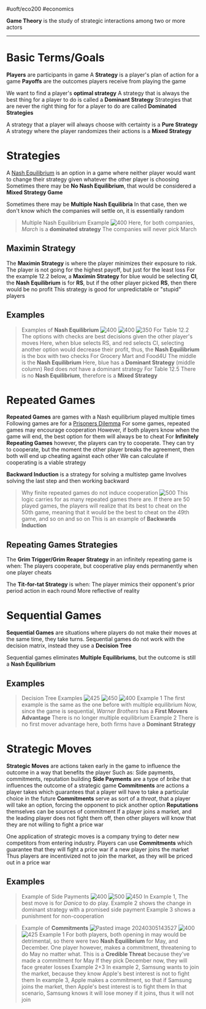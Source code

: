 #uoft/eco200 #economics 

**Game Theory** is the study of strategic interactions among two or more actors

---
# Basic Terms/Goals
**Players** are participants in game
A **Strategy** is a player's plan of action for a game
**Payoffs** are the outcomes players receive from playing the game

We want to find a player's **optimal strategy**
A strategy that is always the best thing for a player to do is called a **Dominant Strategy**
Strategies that are never the right thing for for a player to do are called **Dominated Strategies**

A strategy that a player will always choose with certainty is a **Pure Strategy**
A strategy where the player randomizes their actions is a **Mixed Strategy**

# Strategies
A [Nash Equilibrium](Nash%20Equilibrium) is an option in a game where neither player would want to change their strategy given whatever the other player is choosing
	Sometimes there may be **No Nash Equilibrium**, that would be considered a **Mixed Strategy Game**

Sometimes there may be **Multiple Nash Equilibria**
	In that case, then we don't know which the companies will settle on, it is essentially random
 
> Multiple Nash Equilibrium Example
> ![400](attachments/Pasted%20image%2020240305134248.png)
> 	Here, for both companies, *March* is a **dominated strategy** 
> 	The companies will never pick March

## Maximin Strategy
The **Maximin Strategy** is where the player minimizes their exposure to risk. The player is not going for the highest payoff, but just for the least loss
	For the example 12.2 below, a **Maximin Strategy** for blue would be selecting **CI**, the **Nash Equilibrium** is for **RS**, but if the other player picked **RS**, then there would be no profit
	This strategy is good for unpredictable or "stupid" players

## Examples
> Examples of **Nash Equilibrium**
> ![400](attachments/Pasted%20image%2020240305132607.png) ![400](attachments/Pasted%20image%2020240305132812.png) ![350](attachments/Pasted%20image%2020240305134453.png)
> 	For Table 12.2
> 		The options with checks are best decisions given the other player's moves
> 		Here, when blue selects RS, and red selects CI, selecting another option would decrease their profit, thus, the **Nash Equilibrium** is the box with two checks
> 	For Grocery Mart and Food4U
> 		The middle is the **Nash Equilibrium**
> 		Here, blue has a **Dominant Strategy** (middle column)
> 		Red does *not* have a dominant strategy
> 	For Table 12.5
> 		There is no **Nash Equilibrium**, therefore is a **Mixed Strategy**


# Repeated Games
**Repeated Games** are games with a Nash equilibrium played multiple times
	Following games are for a [Prisoners Dilemma](Prisoners%20Dilemma)
	For some games, repeated games may encourage cooperation 
	However, if both players know when the game will end, the best option for them will always be to cheat
	For **Infinitely Repeating Games** however, the players can try to cooperate.
		They can try to cooperate, but the moment the other player breaks the agreement, then both will end up cheating against each other
		We can calculate if cooperating is a viable strategy

**Backward Induction** is a strategy for solving a multistep game
	Involves solving the last step and then working backward


> Why finite repeated games do not induce cooperation
>![500](attachments/Pasted%20image%2020240305140307.png)
>	This logic carries for as many repeated games there are.
>	If there are 50 played games, the players will realize that its best to cheat on the 50th game, meaning that it would be the best to cheat on the 49th game, and so on and so on
>	This is an example of **Backwards Induction**

## Repeating Games Strategies
The **Grim Trigger/Grim Reaper Strategy** in an infinitely repeating game is when:
	The players cooperate, but cooperative play ends permanently when one player cheats

The **Tit-for-tat Strategy** is when:
	The player mimics their opponent's prior period action in each round
	More reflective of reality

# Sequential Games
**Sequential Games** are situations where players do not make their moves at the same time, they take turns.
	Sequential games do not work with the decision matrix, instead they use a **Decision Tree**

Sequential games eliminates **Multiple Equilibriums**, but the outcome is still a **Nash Equilibrium**

## Examples
> Decision Tree Examples
> ![425](attachments/Pasted%20image%2020240305141621.png) ![450](attachments/Pasted%20image%2020240305142328.png) ![400](attachments/Pasted%20image%2020240305142824.png)
> 	Example 1
> 		The first example is the same as the one before with multiple equilibrium
> 		Now, since the game is sequential, *Warner Brothers* has a **First Movers Advantage**
> 		There is no longer multiple equilibrium
> 	Example 2
> 		There is no first mover advantage here, both firms have a **Dominant Strategy**

# Strategic Moves
**Strategic Moves** are actions taken early in the game to influence the outcome in a way that benefits the player
	Such as: Side payments, commitments, reputation building
	**Side Payments** are a type of *bribe* that influences the outcome of a strategic game
	**Commitments** are actions a player takes which guarantees that a player will have to take a particular choice in the future
		**Commitments** serve as sort of a *threat*, that a player will take an option, forcing the opponent to pick another option
	**Reputations** themselves can be sources of commitment
		If a player joins a market, and the leading player does not fight them off, then other players will know that they are not willing to fight a price war

One application of strategic moves is a company trying to deter new competitors from entering industry.
	Players can use **Commitments** which guarantee that they will fight a price war if a new player joins the market
	Thus players are incentivized not to join the market, as they will be priced out in a price war

## Examples
> Example of Side Payments
> ![400](attachments/Pasted%20image%2020240305142824.png) ![500](attachments/Pasted%20image%2020240305142945.png) ![450](attachments/Pasted%20image%2020240305143025.png)
> 	In Example 1, The best move is for *Danica* to do play. 
> 	Example 2 shows the change in dominant strategy with a promised side payment
> 	Example 3 shows a punishment for non-cooperation

> Example of **Commitments**
> ![Pasted image 20240305143527](attachments/Pasted%20image%2020240305143527.png) ![400](attachments/Pasted%20image%2020240305155408.png) ![425](attachments/Pasted%20image%2020240305155430.png)
> 	Example 1
> 		For both players, both opening in may would be detrimental, so there were two **Nash Equilibrium** for May, and December.
> 		One player however, makes a commitment, threatening to do May no matter what. 
> 			This is a **Credible Threat** because they've made a commitment for May
> 			If they pick December now, they will face greater losses
> 	Example 2+3
> 		In example 2, Samsung wants to join the market, because they know Apple's best interest is not to fight them
> 		In example 3, Apple makes a commitment, so that if Samsung joins the market, then Apple's best interest is to fight them
> 		In that scenario, Samsung knows it will lose money if it joins, thus it will not join
